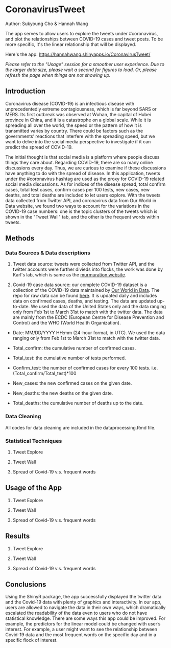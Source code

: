 # CoronavirusTweet
Author: Sukyoung Cho & Hannah Wang  
  
The app serves to allow users to explore the tweets under #coronavirus, and plot the relationships between COVID-19 cases and tweet posts. To be more specific, it's the linear relationship that will be displayed.
  
Here's the app: https://hannahwang.shinyapps.io/CoronavirusTweet/

*Please refer to the "Usage" session for a smoother user experience. Due to the larger data size, please wait a second for figures to load. Or, please refresh the page when things are not showing up.*

## Introduction
Coronavirus disease (COVID-19) is an infectious disease with unprecedentedly extreme contagiousness, which is far beyond SARS or MERS. Its first outbreak was observed at Wuhan, the capital of Hubei province in China, and it is a catastrophe on a global scale. While it is spreading all over the world, the speed or the pattern of how it is transmitted varies by country. There could be factors such as the governments’ reactions that interfere with the spreading speed, but we want to delve into the social media perspective to investigate if it can predict the spread of COVID-19.
 
The initial thought is that social media is a platform where people discuss things they care about. Regarding COVID-19, there are so many online discussions every day. Thus, we are curious to examine if these discussions have anything to do with the spread of disease. In this application, tweets under the #coronavirus hashtag are used as the proxy for COVID-19 related social media discussions. As for indices of the disease spread, total confirm cases, total test cases, confirm cases per 100 tests, new cases, new deaths, and total deaths are included to let users explore. With the tweets data collected from Twitter API, and coronavirus data from Our World in Data website, we found two ways to account for the variations in the COVID-19 case numbers: one is the topic clusters of the tweets which is shown in the "Tweet Wall" tab, and the other is the frequent words within tweets.

## Methods
### Data Sources & Data descriptions
1. Tweet data source: tweets were collected from Twitter API, and the twitter accounts were further divieds into flocks, the work was done by Karl's lab, which is same as the [murmuration website](https://murmuration.wisc.edu/historical/2020-05-04#event-1). 

<needs to put a screen shot of the twitter data and describe each columns>
 
2. Covid-19 case data source: our complete COVID-19 dataset is a collection of the COVID-19 data maintained by [Our World in Data](https://ourworldindata.org/coronavirus). The repo for raw data can be found [here](https://github.com/owid/covid-19-data/tree/master/public/data). It is updated daily and includes data on confirmed cases, deaths, and testing. The data are updated up-to-date. We used the data of the United States only and the data ranging only from Feb 1st to March 31st to match with the twitter data. The data are mainly from the ECDC (European Centre for Disease Prevention and Control) and the WHO (World Health Organization).

- Date: MM/DD/YYYY HH:mm (24-hour format, in UTC). We used the data ranging only from Feb 1st to March 31st to match with the twitter data.

- Total_confirm: the cumulative number of confirmed cases.

- Total_test: the cumulative number of tests performed.

- Confirm_test: the number of confirmed cases for every 100 tests. i.e. (Total_confirm/Total_test)*100

- New_cases: the new confirmed cases on the given date.

- New_deaths: the new deaths on the given date.

- Total_deaths: the cumulative number of deaths up to the date.


### Data Cleaning
All codes for data cleaning are included in the dataprocessing.Rmd file. 

### Statistical Techniques
1. Tweet Explore

2. Tweet Wall

3. Spread of Covid-19 v.s. frequent words

## Usage of the App
<include gif for each tab>
  
1. Tweet Explore

2. Tweet Wall

3. Spread of Covid-19 v.s. frequent words

## Results
<give an example for each tab>
  
1. Tweet Explore

2. Tweet Wall

3. Spread of Covid-19 v.s. frequent words

## Conclusions
<Summarize evidence and limitations>

Using the ShinyR package, the app successfully displayed the twitter data and the Covid-19 data with plenty of graphics and interactivity. In our app, users are allowed to navigate the data in their own ways, which dramatically escalated the readability of the data even to users who do not have statistical knowledge. There are some ways this app could be improved. For example, the predictors for the linear model could be changed with user’s interest. For example, a user might want to see the relationship between Covid-19 data and the most frequent words on the specific day and in a specific flock of interest.
